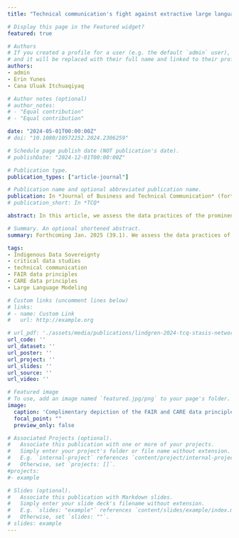 ```yaml
---
title: "Technical communication's fight against extractive large language modeling with FAIR and CARE principles of data"

# Display this page in the Featured widget?
featured: true

# Authors
# If you created a profile for a user (e.g. the default `admin` user), write the username (folder name) here 
# and it will be replaced with their full name and linked to their profile.
authors:
- admin
- Erin Yunes
- Cana Uluak Itchuaqiyaq

# Author notes (optional)
# author_notes:
# - "Equal contribution"
# - "Equal contribution"

date: "2024-05-01T00:00:00Z"
# doi: "10.1080/10572252.2024.2306259"

# Schedule page publish date (NOT publication's date).
# publishDate: "2024-12-01T00:00:00Z"

# Publication type.
publication_types: ["article-journal"]

# Publication name and optional abbreviated publication name.
publication: In *Journal of Business and Technical Communication* (forthcoming Jan. 2025, 39.1)
# publication_short: In *TCQ*

abstract: In this article, we assess the data practices of the prominent AI-assisted writing technology, Grammarly, by applying data principles that advocate for empowering Indigenous Data Sovereignty (IDSov). Our assessment is informed by our work with an Inuit tribal organization from rural Arctic Alaska that generates data and metadata about potentially sacred tribal activities. Our analysis of Grammarly’s large-language modeling practices demonstrates how technical communication can hold businesses to principled data practices created by Indigenous nations and communities who understand how to create more just futures.

# Summary. An optional shortened abstract.
summary: Forthcoming Jan. 2025 (39.1). We assess the data practices of the prominent AI-assisted writing technology, Grammarly, by applying data principles that advocate for empowering Indigenous Data Sovereignty (IDSov).

tags:
- Indigenous Data Sovereignty
- critical data studies
- technical communication
- FAIR data principles
- CARE data principles
- Large Language Modeling

# Custom links (uncomment lines below)
# links:
# - name: Custom Link
#   url: http://example.org

# url_pdf: './assets/media/publications/lindgren-2024-tcq-stasis-networks.pdf'
url_code: ''
url_dataset: ''
url_poster: ''
url_project: ''
url_slides: ''
url_source: ''
url_video: ''

# Featured image
# To use, add an image named `featured.jpg/png` to your page's folder. 
image:
  caption: 'Complimentary depiction of the FAIR and CARE data principles'
  focal_point: ""
  preview_only: false

# Associated Projects (optional).
#   Associate this publication with one or more of your projects.
#   Simply enter your project's folder or file name without extension.
#   E.g. `internal-project` references `content/project/internal-project/index.md`.
#   Otherwise, set `projects: []`.
#projects:
#- example

# Slides (optional).
#   Associate this publication with Markdown slides.
#   Simply enter your slide deck's filename without extension.
#   E.g. `slides: "example"` references `content/slides/example/index.md`.
#   Otherwise, set `slides: ""`.
# slides: example
---
```



